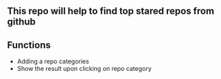 ## This repo will help to find top stared repos from github

## Functions
<ul>
<li>Adding a repo categories</li>
<li>Show the result upon clicking on repo category</li>
</ul>
